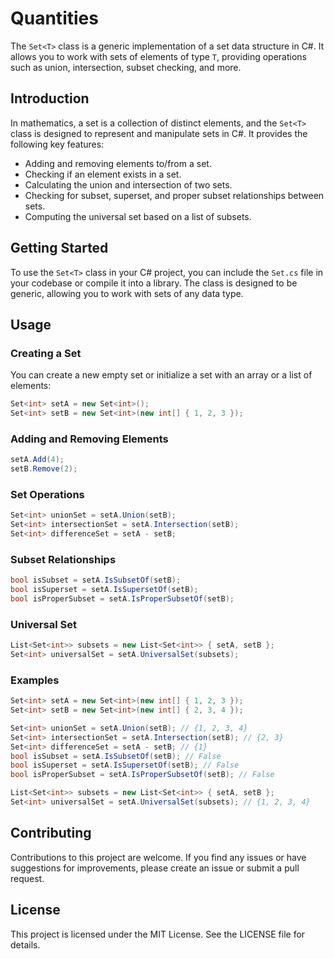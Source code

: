 # Quantities

The `Set<T>` class is a generic implementation of a set data structure in C#. It allows you to work with sets of elements of type `T`, providing operations such as union, intersection, subset checking, and more.

## Introduction

In mathematics, a set is a collection of distinct elements, and the `Set<T>` class is designed to represent and manipulate sets in C#. It provides the following key features:

- Adding and removing elements to/from a set.
- Checking if an element exists in a set.
- Calculating the union and intersection of two sets.
- Checking for subset, superset, and proper subset relationships between sets.
- Computing the universal set based on a list of subsets.

## Getting Started

To use the `Set<T>` class in your C# project, you can include the `Set.cs` file in your codebase or compile it into a library. The class is designed to be generic, allowing you to work with sets of any data type.

## Usage

### Creating a Set

You can create a new empty set or initialize a set with an array or a list of elements:

```csharp
Set<int> setA = new Set<int>();
Set<int> setB = new Set<int>(new int[] { 1, 2, 3 });
```

### Adding and Removing Elements

```csharp
setA.Add(4);
setB.Remove(2);
```

### Set Operations

```csharp
Set<int> unionSet = setA.Union(setB);
Set<int> intersectionSet = setA.Intersection(setB);
Set<int> differenceSet = setA - setB;
```

### Subset Relationships

```csharp
bool isSubset = setA.IsSubsetOf(setB);
bool isSuperset = setA.IsSupersetOf(setB);
bool isProperSubset = setA.IsProperSubsetOf(setB);
```

### Universal Set

```csharp
List<Set<int>> subsets = new List<Set<int>> { setA, setB };
Set<int> universalSet = setA.UniversalSet(subsets);
```

### Examples

```csharp
Set<int> setA = new Set<int>(new int[] { 1, 2, 3 });
Set<int> setB = new Set<int>(new int[] { 2, 3, 4 });

Set<int> unionSet = setA.Union(setB); // {1, 2, 3, 4}
Set<int> intersectionSet = setA.Intersection(setB); // {2, 3}
Set<int> differenceSet = setA - setB; // {1}
bool isSubset = setA.IsSubsetOf(setB); // False
bool isSuperset = setA.IsSupersetOf(setB); // False
bool isProperSubset = setA.IsProperSubsetOf(setB); // False

List<Set<int>> subsets = new List<Set<int>> { setA, setB };
Set<int> universalSet = setA.UniversalSet(subsets); // {1, 2, 3, 4}
```

## Contributing

Contributions to this project are welcome. If you find any issues or have suggestions for improvements, please create an issue or submit a pull request.

## License

This project is licensed under the MIT License. See the LICENSE file for details.
